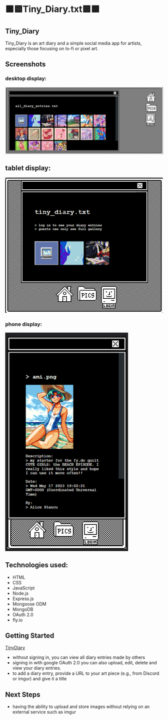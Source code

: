 # 🟧🟨Tiny_Diary.txt🟦🟪

## Tiny_Diary 
Tiny_Diary is an art diary and a simple social media app for artists, especially those focusing on lo-fi or pixel art. 

## Screenshots
### desktop display:  
![desktop](public/images/readme-screenshot.png)

## tablet display:  
![tablet](public/images/readme-tablet.png)

### phone display:  
![phone](public/images/readme-phone.png)

## Technologies used:
- HTML
- CSS
- JavaScript
- Node.js
- Express.js
- Mongoose ODM
- MongoDB
- OAuth 2.0
- fly.io

## Getting Started
[TinyDiary](https://tinydiary.fly.dev/)
- without signing in, you can view all diary entries made by others
- signing in with google OAuth 2.0 you can also upload, edit, delete and view your diary entries.
- to add a diary entry, provide a URL to your art piece (e.g., from Discord or imgur) and give it a title

## Next Steps
- having the ability to upload and store images without relying on an external service such as imgur 
